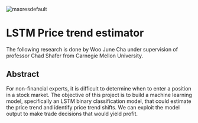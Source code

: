 ![maxresdefault](https://user-images.githubusercontent.com/59113962/86430444-4d02e700-bcc0-11ea-99af-09189e1ccbfd.jpg)

# LSTM Price trend estimator

The following research is done by Woo June Cha under supervision of professor Chad Shafer from Carnegie Mellon University.

## Abstract
For non-financial experts, it is difficult to determine when to enter a position in a stock market. The objective of this project is to build a machine learning model, specifically an LSTM binary classification model, that could estimate the price trend and identify price trend shifts. We can exploit the model output to make trade decisions that would yield profit.
